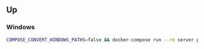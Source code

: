 ## Up

### Windows

```bash
COMPOSE_CONVERT_WINDOWS_PATHS=false && docker-compose run --rm server powershell
```
